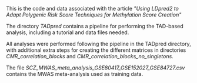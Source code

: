 This is the code and data associated with the article *"Using LDpred2 to Adapt Polygenic Risk Score Techniques for Methylation Score Creation"*

The directory *TADpred* contains a pipeline for performing the TAD-based analysis, including a tutorial and data files needed.

All analyses were performed following the pipeline in the TADpred directory, with additional extra steps for creating the different matrices in directories *CMR_correlation_blocks* and *CMR_correlation_blocks_no_singletons*.

The file *SCZ_MWAS_meta_analysis_GSE80417_GSE152027_GSE84727.csv* contains the MWAS meta-analysis used as training data.
